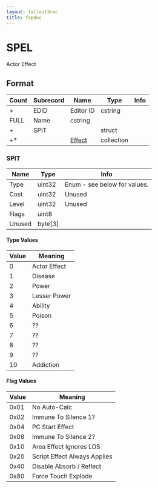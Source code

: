 ```yaml
---
layout: fallout3rec
title: fopdoc
---
```

SPEL
====

Actor Effect

## Format

Count | Subrecord | Name | Type | Info
------|-------|------|------|-----
+ | EDID | Editor ID | cstring |
 | FULL | Name | cstring |
+ | SPIT | | struct |
+* | | [Effect](Subrecords/Effect.html) | collection |

### SPIT

Name | Type | Info
-----|------|-----
Type | uint32 | Enum - see below for values.
Cost | uint32 | Unused
Level | uint32 | Unused
Flags | uint8 |
Unused | byte[3] |

#### Type Values

Value | Meaning
-----|--------
0 | Actor Effect
1 | Disease
2 | Power
3 | Lesser Power
4 | Ability
5 | Poison
6 | ??
7 | ??
8 | ??
9 | ??
10 | Addiction

#### Flag Values

Value | Meaning
-----|--------
0x01 | No Auto-Calc
0x02 | Immune To Silence 1?
0x04 | PC Start Effect
0x08 | Immune To Silence 2?
0x10 | Area Effect Ignores LOS
0x20 | Script Effect Always Applies
0x40 | Disable Absorb / Reflect
0x80 | Force Touch Explode
